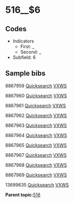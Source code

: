 # 516\_\_$6

## Codes

-   Indicators
    -   First: \_
    -   Second: \_
-   Subfield: 6

## Sample bibs

8867959 [Quicksearch](https://search.library.yale.edu/catalog/8867959) [VXWS](http://prodorbis.library.yale.edu:7014/vxws/GetHoldingsService?bibId=8867959)

8867960 [Quicksearch](https://search.library.yale.edu/catalog/8867960) [VXWS](http://prodorbis.library.yale.edu:7014/vxws/GetHoldingsService?bibId=8867960)

8867961 [Quicksearch](https://search.library.yale.edu/catalog/8867961) [VXWS](http://prodorbis.library.yale.edu:7014/vxws/GetHoldingsService?bibId=8867961)

8867962 [Quicksearch](https://search.library.yale.edu/catalog/8867962) [VXWS](http://prodorbis.library.yale.edu:7014/vxws/GetHoldingsService?bibId=8867962)

8867963 [Quicksearch](https://search.library.yale.edu/catalog/8867963) [VXWS](http://prodorbis.library.yale.edu:7014/vxws/GetHoldingsService?bibId=8867963)

8867964 [Quicksearch](https://search.library.yale.edu/catalog/8867964) [VXWS](http://prodorbis.library.yale.edu:7014/vxws/GetHoldingsService?bibId=8867964)

8867965 [Quicksearch](https://search.library.yale.edu/catalog/8867965) [VXWS](http://prodorbis.library.yale.edu:7014/vxws/GetHoldingsService?bibId=8867965)

8867967 [Quicksearch](https://search.library.yale.edu/catalog/8867967) [VXWS](http://prodorbis.library.yale.edu:7014/vxws/GetHoldingsService?bibId=8867967)

8867968 [Quicksearch](https://search.library.yale.edu/catalog/8867968) [VXWS](http://prodorbis.library.yale.edu:7014/vxws/GetHoldingsService?bibId=8867968)

8867969 [Quicksearch](https://search.library.yale.edu/catalog/8867969) [VXWS](http://prodorbis.library.yale.edu:7014/vxws/GetHoldingsService?bibId=8867969)

13699635 [Quicksearch](https://search.library.yale.edu/catalog/13699635) [VXWS](http://prodorbis.library.yale.edu:7014/vxws/GetHoldingsService?bibId=13699635)

**Parent topic:**[516](../../tags/516/516.md)

